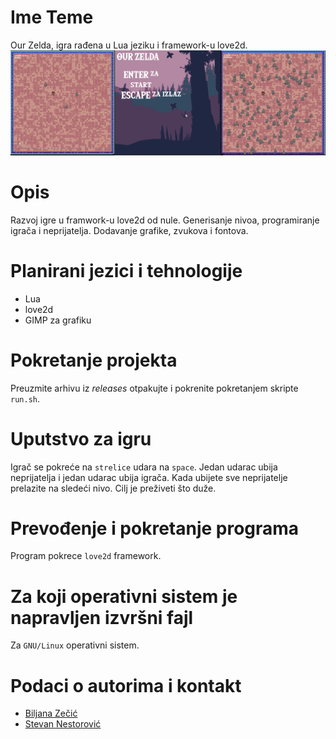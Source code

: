 # Ime Teme

Our Zelda, igra rađena u Lua jeziku i framework-u love2d.
![game screenshots](grafika/cover.png)

# Opis
Razvoj igre u framwork-u love2d od nule. Generisanje nivoa, programiranje igrača i neprijatelja.
Dodavanje grafike, zvukova i fontova.

# Planirani jezici i tehnologije

- Lua
- love2d
- GIMP za grafiku


# Pokretanje projekta

Preuzmite arhivu iz _releases_ otpakujte i pokrenite pokretanjem skripte `run.sh`.

# Uputstvo za igru

Igrač se pokreće na `strelice` udara na `space`.
Jedan udarac ubija neprijatelja i jedan udarac ubija igrača.
Kada ubijete sve neprijatelje prelazite na sledeći nivo.
Cilj je preživeti što duže.

# Prevođenje i pokretanje programa

Program pokrece `love2d` framework.  

# Za koji operativni sistem je napravljen izvršni fajl

Za `GNU/Linux` operativni sistem.

# Podaci o autorima i kontakt

- [Biljana Zečić](https://github.com/biljanazecic)
- [Stevan Nestorović](https://github.com/stevavoliajvar)
